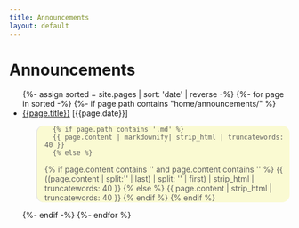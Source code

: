 ```yaml
---
title: Announcements
layout: default
---
```



# Announcements



<ul class="category-list">
  {%- assign sorted = site.pages | sort: 'date'  | reverse -%}
  {%- for page in sorted -%}
  {%- if page.path contains "home/announcements/" %}
  <li><a href="/{{page.path | replace: '.html', ''| replace: '.md', ''}}">{{page.title}}</a> [{{page.date}}]
    <blockquote style="background-color:lightgoldenrodyellow; border;border-radius:1em;">

      {% if page.path contains '.md' %}
      {{ page.content | markdownify| strip_html | truncatewords: 40 }}
      {% else %}
{% if page.content contains '<!--excerpt.start-->' and page.content contains '<!--excerpt.end-->' %}
	{{ ((page.content | split:'<!--excerpt.start-->' | last) | split: '<!--excerpt.end-->' | first) | strip_html | truncatewords: 40 }}
{% else %}
	{{ page.content | strip_html | truncatewords: 40 }}
{% endif %}
{% endif %}

</blockquote>

  </li>
  {%- endif -%}
  {%- endfor %}
</ul>


